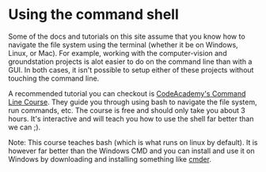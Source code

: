 # Using the command shell

Some of the docs and tutorials on this site assume that you know how to navigate the file system using the terminal (whether it be on Windows, Linux, or Mac). For example, working with the computer-vision and groundstation projects is alot easier to do on the command line than with a GUI. In both cases, it isn't possible to setup either of these projects without touching the command line. 

A recommended tutorial you can checkout is [CodeAcademy's Command Line Course](https://www.codecademy.com/learn/learn-the-command-line). They guide you through using bash to navigate the file system, run commands, etc. The course is free and should only take you about 3 hours. It's interactive and will teach you how to use the shell far better than we can ;).

Note: This course teaches bash (which is what runs on linux by default). It is however far better than the Windows CMD and you can install and use it on Windows by downloading and installing something like [cmder](http://cmder.net/).

